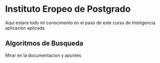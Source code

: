 # Instituto Eropeo de Postgrado
Aqui estara todo mi conocimento en el paso de este curso de Inteligencia aplicacion aplicada 
## Algoritmos de Busqueda 
Mirar en la documentacion y apuntes